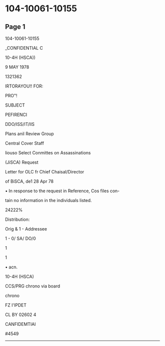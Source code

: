 # 104-10061-10155

## Page 1

104-10061-10155

_CONFIDENTIAL C

10-4H (HSCA))

9 MAY 1978

1321362

IRTORAYOU!! FOR:

PRO"!

SUBJECT

PEFIRENCI

DDO/ISS/IT/lIS

Plans anil Review Group

Central Cover Staff

liouso Select Conmittes on Assassinations

(JiSCA) Request

Letter for OLC fr Chief Chaisal/Director

of BiSCA, de1 28 Apr 78

• In response to the request in Reference, Cos files con-

tain no information in the individuals listed.

24222%

Distribution:

Orig & 1 - Addressee

1 - 0/ SA/ DO/0

1

1

• acn.

10-4H (HSCA)

CCS/PRG chrono via board

chrono

FZ I'IPDET

CL BY 02602 4

CANFIDEMTIAI

#4549

---

